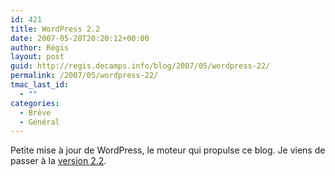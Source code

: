 ```yaml
---
id: 421
title: WordPress 2.2
date: 2007-05-28T20:20:12+00:00
author: Régis
layout: post
guid: http://regis.decamps.info/blog/2007/05/wordpress-22/
permalink: /2007/05/wordpress-22/
tmac_last_id:
  - ""
categories:
  - Brève
  - Général
---
```

Petite mise à jour de WordPress, le moteur qui propulse ce blog. Je viens de passer à la [version 2.2](http://trac.wordpress.org/query?status=closed&resolution=fixed&milestone=2.2&order=id).
